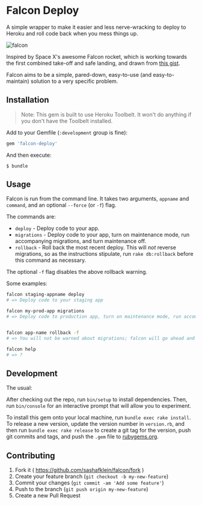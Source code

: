# Falcon Deploy

A simple wrapper to make it easier and less nerve-wracking to deploy to Heroku and roll code back when you mess things up. 

![falcon](https://dl.dropboxusercontent.com/content_link/MrtDWyQBTpveRRLwz7v64EnOU7Dvm2aBPrieU8QGSsdzzr2dHacImDWUrJDSCsuY/file)

Inspired by Space X's awesome Falcon rocket, which is working towards the first combined take-off and safe landing, and drawn from [this gist](https://gist.github.com/guapolo/28729b95a7ef6b1aacf5).

Falcon aims to be a simple, pared-down, easy-to-use (and easy-to-maintain) solution to a very specific problem.

## Installation

> Note: This gem is built to use Heroku Toolbelt. It won't do anything if you don't have the Toolbelt installed. 

Add to your Gemfile (`:development` group is fine):

```ruby
gem 'falcon-deploy'
```

And then execute:

    $ bundle

## Usage

Falcon is run from the command line. It takes two arguments, `appname` and `command`, and an optional `--force` (or `-f`) flag.

The commands are: 

- `deploy` - Deploy code to your app.
- `migrations` - Deploy code to your app, turn on maintenance mode, run accompanying migrations, and turn maintenance off.
- `rollback` - Roll back the most recent deploy. This will *not* reverse migrations, so as the instructions stipulate, run `rake db:rollback` before this command as necessary.

The optional `-f` flag disables the above rollback warning. 

Some examples: 

```bash
falcon staging-appname deploy
# => Deploy code to your staging app

falcon my-prod-app migrations
# => Deploy code to production app, turn on maintenance mode, run accompanying migrations, and turn maintenance off


falcon app-name rollback -f
# => You will not be warned about migrations; falcon will go ahead and reverse the previous deploy

falcon help
# => ?
```

## Development

The usual:

After checking out the repo, run `bin/setup` to install dependencies. Then, run `bin/console` for an interactive prompt that will allow you to experiment.

To install this gem onto your local machine, run `bundle exec rake install`. To release a new version, update the version number in `version.rb`, and then run `bundle exec rake release` to create a git tag for the version, push git commits and tags, and push the `.gem` file to [rubygems.org](https://rubygems.org).

## Contributing

1. Fork it ( https://github.com/sashafklein/falcon/fork )
2. Create your feature branch (`git checkout -b my-new-feature`)
3. Commit your changes (`git commit -am 'Add some feature'`)
4. Push to the branch (`git push origin my-new-feature`)
5. Create a new Pull Request
